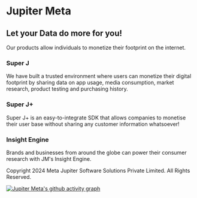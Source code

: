 # Jupiter Meta

## Let your Data do more for you!
Our products allow individuals to monetize their footprint on the internet.

### Super J
We have built a trusted environment where users can monetize their digital footprint by sharing data on app usage, media consumption, market research, product testing and purchasing history.

### Super J+
Super J+ is an easy-to-integrate SDK that allows companies to monetise their user base without sharing any customer information whatsoever!

### Insight Engine
Brands and businesses from around the globe can power their consumer research with JM's Insight Engine.

Copyright 2024 Meta Jupiter Software Solutions Private Limited.
All Rights Reserved.

[![Jupiter Meta's github activity graph](https://github-readme-activity-graph.vercel.app/graph?username=Jupiter-Meta)](https://github.com/Jupiter-Meta/github-readme-activity-graph)
